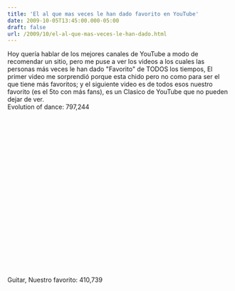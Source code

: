 ```yaml
---
title: 'El al que mas veces le han dado favorito en YouTube'
date: 2009-10-05T13:45:00.000-05:00
draft: false
url: /2009/10/el-al-que-mas-veces-le-han-dado.html
---
```


Hoy quería hablar de los mejores canales de YouTube a modo de recomendar un sitio, pero me puse a ver los videos a los cuales las personas más veces le han dado "Favorito" de TODOS los tiempos, El primer video me sorprendió porque esta chido pero no como para ser el que tiene más favoritos; y el siguiente video es de todos esos nuestro favorito (es el 5to con más fans), es un Clasico de YouTube que no pueden dejar de ver.  
Evolution of dance: 797,244  
<object height="344" width="425">
<param name="movie" value="http://www.youtube.com/v/dMH0bHeiRNg&amp;hl=en&amp;fs=1&amp;">
<param name="allowFullScreen" value="true">
<param name="allowscriptaccess" value="always">
<embed src="http://www.youtube.com/v/dMH0bHeiRNg&amp;hl=en&amp;fs=1&amp;" type="application/x-shockwave-flash" allowscriptaccess="always" allowfullscreen="true" width="425" height="344">
</object>  
  
  
Guitar, Nuestro favorito: 410,739  
<object height="344" width="425">
<param name="movie" value="http://www.youtube.com/v/QjA5faZF1A8&amp;hl=en&amp;fs=1&amp;">
<param name="allowFullScreen" value="true">
<param name="allowscriptaccess" value="always">
<embed src="http://www.youtube.com/v/QjA5faZF1A8&amp;hl=en&amp;fs=1&amp;" type="application/x-shockwave-flash" allowscriptaccess="always" allowfullscreen="true" width="425" height="344">
</object>